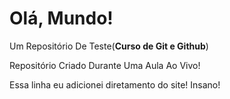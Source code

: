 # Olá, Mundo!
 Um Repositório De Teste(**Curso de Git e Github**)

 Repositório Criado Durante Uma Aula Ao Vivo!

Essa linha eu adicionei diretamento do site! Insano!
